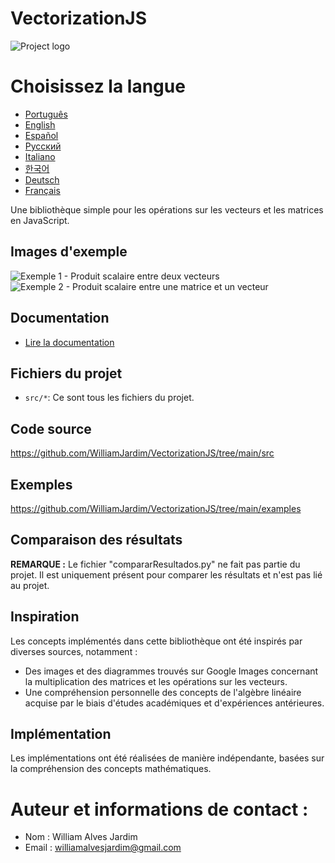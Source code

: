 # VectorizationJS
![Project logo](https://github.com/WilliamJardim/VectorizationJS/blob/main/imagens/logo512x512.png)

# Choisissez la langue
* [Português](README-Portugues.md)
* [English](README-English.md)
* [Español](README-Español.md)
* [Русский](README-Русский.md)
* [Italiano](README-Italiano.md)
* [한국어](README-한국어.md)
* [Deutsch](README-Deutsch.md)
* [Français](README-Français.md)

Une bibliothèque simple pour les opérations sur les vecteurs et les matrices en JavaScript.

## Images d'exemple
![Exemple 1 - Produit scalaire entre deux vecteurs](https://github.com/WilliamJardim/VectorizationJS/blob/main/imagens/exemplos/exemplo1.png)
![Exemple 2 - Produit scalaire entre une matrice et un vecteur](https://github.com/WilliamJardim/VectorizationJS/blob/main/imagens/exemplos/exemplo2.png)

## Documentation
* [Lire la documentation](../Docs/docs-main.md)

## Fichiers du projet
- `src/*`: Ce sont tous les fichiers du projet.

## Code source
https://github.com/WilliamJardim/VectorizationJS/tree/main/src

## Exemples
https://github.com/WilliamJardim/VectorizationJS/tree/main/examples

## Comparaison des résultats
**REMARQUE :** Le fichier "compararResultados.py" ne fait pas partie du projet. Il est uniquement présent pour comparer les résultats et n'est pas lié au projet.

## Inspiration
Les concepts implémentés dans cette bibliothèque ont été inspirés par diverses sources, notamment :
- Des images et des diagrammes trouvés sur Google Images concernant la multiplication des matrices et les opérations sur les vecteurs.
- Une compréhension personnelle des concepts de l'algèbre linéaire acquise par le biais d'études académiques et d'expériences antérieures.

## Implémentation
Les implémentations ont été réalisées de manière indépendante, basées sur la compréhension des concepts mathématiques.

# Auteur et informations de contact :
 - Nom : William Alves Jardim
 - Email : williamalvesjardim@gmail.com